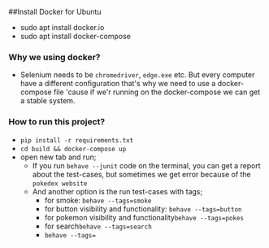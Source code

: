 ##Install Docker for Ubuntu 
 - sudo apt install docker.io
 - sudo apt install docker-compose
 
### Why we using docker?
- Selenium needs to be `chromedriver`, `edge.exe` etc. But every computer have a different configuration that's why we need to use a docker-compose file 'cause if we'r running on the docker-compose we can get a stable system.   

### How to run this project?
- `pip install -r requirements.txt`
- `cd build && docker-compose up`
- open new tab and run; 
  - If you run `behave --junit` code on the terminal, you can get a report about the test-cases, but sometimes we get error because of the `pokedex website` 
  - And another option is the run test-cases with tags;
    - for smoke: `behave --tags=smoke`
    - for button visibility and functionality: `behave --tags=button`
    - for pokemon visibility and functionality`behave --tags=pokes`
    - for search`behave --tags=search`
    - `behave --tags=`

